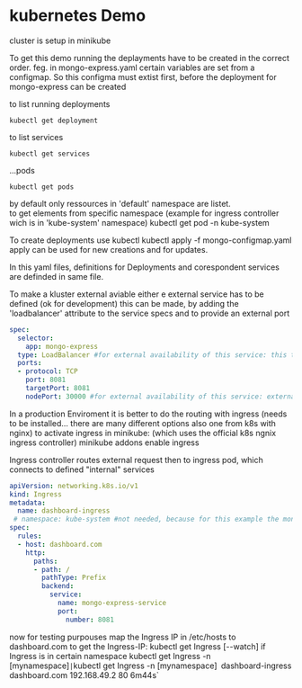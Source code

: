 # kubernetes Demo
cluster is setup in minikube

To get this demo running
the deplayments have to be created in the correct order.
feg. in mongo-express.yaml certain variables are set from a configmap.
So this configma must extist first, before the deployment for mongo-express can be created

to list running deployments 


    kubectl get deployment

to list services


    kubectl get services

...pods 


    kubectl get pods

by default only ressources in 'default' namespace are listet.  
to get elements from specific namespace (example for ingress controller wich is in 'kube-system' namespace) 
    kubectl get pod -n kube-system

To create deployments use kubectl
    kubectl apply -f mongo-configmap.yaml
apply can be used for new creations and for updates.

In this yaml files, definitions for Deployments and corespondent services are definded in same file.

To make a kluster external aviable either e external service has to be defined (ok for development)
this can be made, by adding the 'loadbalancer' attribute to the service specs and to provide an external port
```yaml
spec:
  selector:
    app: mongo-express
  type: LoadBalancer #for external availability of this service: this type accepts external requests by assigning externap ip to service
  ports:
  - protocol: TCP
    port: 8081
    targetPort: 8081
    nodePort: 30000 #for external availability of this service: external port for entering kluster. has to be set by definition between 30000 - 32767
```

In a production Enviroment it is better to do the routing with ingress (needs to be installed... there are many different options also one from k8s with nginx)
to activate ingress in minikube: (which uses the official k8s ngnix ingress controller) 
    minikube addons enable ingress

Ingress controller routes external request then to ingress pod, which connects to defined "internal" services

```yaml
apiVersion: networking.k8s.io/v1
kind: Ingress
metadata:
  name: dashboard-ingress
 # namespace: kube-system #not needed, because for this example the mongo-express service and pod are in "default" namespace
spec:
  rules:
  - host: dashboard.com
    http:
      paths:
      - path: /
        pathType: Prefix
        backend:
          service:
            name: mongo-express-service
            port: 
              number: 8081
```
now for testing purpouses map the Ingress IP in /etc/hosts to dashboard.com
to get the Ingress-IP:
    kubectl get Ingress [--watch]
if Ingress is in certain namespace
    kubectl get Ingress -n [mynamespace]` | `kubectl get Ingress -n [mynamespace]`
`dashboard-ingress   <none>   dashboard.com   192.168.49.2   80      6m44s`


